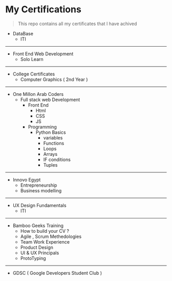 # My Certifications
> This repo contains all my certificates that I have achived
> 
- DataBase
  - ITI 
  
<hr>

- Front End Web Development
  - Solo Learn
  
<hr>

- College Certificates
  - Computer Graphics ( 2nd Year )

<hr>

- One Millon Arab Coders 
  - Full stack web Development
    - Front End
      - Html 
      - CSS
      -  JS
    - Programming
      - Python Basics
        - variables
        - Functions
        - Loops
        - Arrays
        - IF conditions
        - Tuples

<hr>

- Innovo Egypt
  - Entrepreneurship
  - Business modelling

<hr>

  
- UX Design Fundamentals
  - ITI

<hr>

- Bamboo Geeks Training
    - How to build your CV ?
    - Agile , Scrum Methedologies
    - Team Work Experience 
    - Product Design 
    - UI & UX Principals
    - ProtoTyping

<hr>

- GDSC ( Google Developers Student Club )

